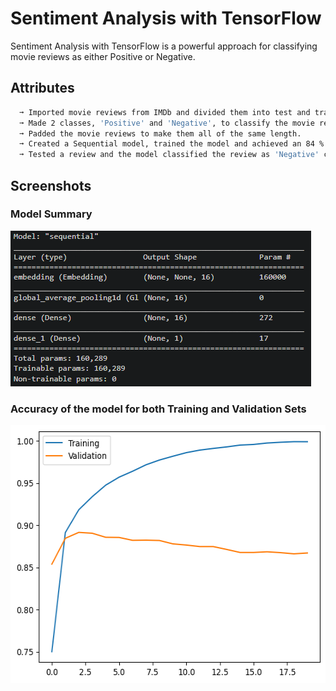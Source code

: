 # Sentiment Analysis with TensorFlow
Sentiment Analysis with TensorFlow is a powerful approach for classifying movie reviews as either Positive or Negative.

## Attributes
```bash
  ➞ Imported movie reviews from IMDb and divided them into test and training sets.
  ➞ Made 2 classes, 'Positive' and 'Negative', to classify the movie reviews in.
  ➞ Padded the movie reviews to make them all of the same length.
  ➞ Created a Sequential model, trained the model and achieved an 84 % accuracy.
  ➞ Tested a review and the model classified the review as 'Negative' correctly.
```
## Screenshots

### Model Summary
<img src="https://github.com/bilalahmedmirza/Sentiment-Analysis-with-TensorFlow/blob/main/model_summary.png" width="481" height="249">

### Accuracy of the model for both Training and Validation Sets
<img src="https://github.com/bilalahmedmirza/Sentiment-Analysis-with-TensorFlow/blob/main/training_validation.png" width="556" height="413">

